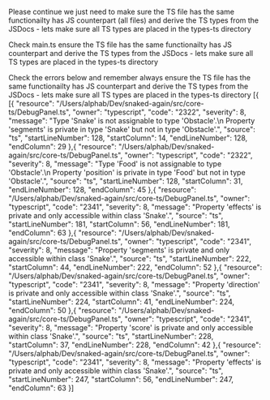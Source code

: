 Please continue we just need to make sure the TS file has the same functionailty has JS counterpart (all files) and derive the TS types from the JSDocs - lets make sure all TS types are placed in the types-ts directory


Check main.ts ensure the TS file has the same functionailty has JS counterpart and derive the TS types from the JSDocs - lets make sure all TS types are placed in the types-ts directory


Check the errors below and remember always ensure the TS file has the same functionailty has JS counterpart and derive the TS types from the JSDocs - lets make sure all TS types are placed in the types-ts directory
[{
	[{
	"resource": "/Users/alphab/Dev/snaked-again/src/core-ts/DebugPanel.ts",
	"owner": "typescript",
	"code": "2322",
	"severity": 8,
	"message": "Type 'Snake' is not assignable to type 'Obstacle'.\n  Property 'segments' is private in type 'Snake' but not in type 'Obstacle'.",
	"source": "ts",
	"startLineNumber": 128,
	"startColumn": 14,
	"endLineNumber": 128,
	"endColumn": 29
},{
	"resource": "/Users/alphab/Dev/snaked-again/src/core-ts/DebugPanel.ts",
	"owner": "typescript",
	"code": "2322",
	"severity": 8,
	"message": "Type 'Food' is not assignable to type 'Obstacle'.\n  Property 'position' is private in type 'Food' but not in type 'Obstacle'.",
	"source": "ts",
	"startLineNumber": 128,
	"startColumn": 31,
	"endLineNumber": 128,
	"endColumn": 45
},{
	"resource": "/Users/alphab/Dev/snaked-again/src/core-ts/DebugPanel.ts",
	"owner": "typescript",
	"code": "2341",
	"severity": 8,
	"message": "Property 'effects' is private and only accessible within class 'Snake'.",
	"source": "ts",
	"startLineNumber": 181,
	"startColumn": 56,
	"endLineNumber": 181,
	"endColumn": 63
},{
	"resource": "/Users/alphab/Dev/snaked-again/src/core-ts/DebugPanel.ts",
	"owner": "typescript",
	"code": "2341",
	"severity": 8,
	"message": "Property 'segments' is private and only accessible within class 'Snake'.",
	"source": "ts",
	"startLineNumber": 222,
	"startColumn": 44,
	"endLineNumber": 222,
	"endColumn": 52
},{
	"resource": "/Users/alphab/Dev/snaked-again/src/core-ts/DebugPanel.ts",
	"owner": "typescript",
	"code": "2341",
	"severity": 8,
	"message": "Property 'direction' is private and only accessible within class 'Snake'.",
	"source": "ts",
	"startLineNumber": 224,
	"startColumn": 41,
	"endLineNumber": 224,
	"endColumn": 50
},{
	"resource": "/Users/alphab/Dev/snaked-again/src/core-ts/DebugPanel.ts",
	"owner": "typescript",
	"code": "2341",
	"severity": 8,
	"message": "Property 'score' is private and only accessible within class 'Snake'.",
	"source": "ts",
	"startLineNumber": 228,
	"startColumn": 37,
	"endLineNumber": 228,
	"endColumn": 42
},{
	"resource": "/Users/alphab/Dev/snaked-again/src/core-ts/DebugPanel.ts",
	"owner": "typescript",
	"code": "2341",
	"severity": 8,
	"message": "Property 'effects' is private and only accessible within class 'Snake'.",
	"source": "ts",
	"startLineNumber": 247,
	"startColumn": 56,
	"endLineNumber": 247,
	"endColumn": 63
}]
